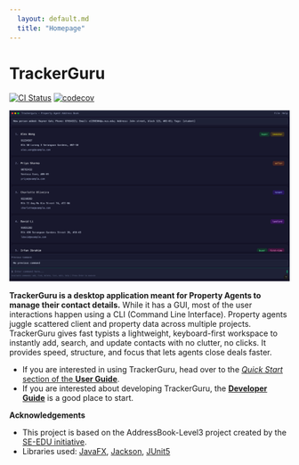 ```yaml
---
  layout: default.md
  title: "Homepage"
---
```


# TrackerGuru

[![CI Status](https://github.com/se-edu/addressbook-level3/workflows/Java%20CI/badge.svg)](https://github.com/AY2526S1-CS2103T-F15b-3/tp/actions)
[![codecov](https://codecov.io/gh/se-edu/addressbook-level3/branch/master/graph/badge.svg)](https://codecov.io/gh/se-edu/addressbook-level3)

![Ui](images/Ui.png)

**TrackerGuru is a desktop application meant for Property Agents to manage their contact details.** While it has a GUI, most of the user interactions happen using a CLI (Command Line Interface).
Property agents juggle scattered client and property data across multiple projects. TrackerGuru gives fast typists a lightweight, keyboard-first workspace to instantly add, search, and update contacts with no clutter, no clicks. It provides speed, structure, and focus that lets agents close deals faster.
* If you are interested in using TrackerGuru, head over to the [_Quick Start_ section of the **User Guide**](UserGuide.html#quick-start).
* If you are interested about developing TrackerGuru, the [**Developer Guide**](DeveloperGuide.html) is a good place to start.


**Acknowledgements**
* This project is based on the AddressBook-Level3 project created by the [SE-EDU initiative](https://se-education.org).
* Libraries used: [JavaFX](https://openjfx.io/), [Jackson](https://github.com/FasterXML/jackson), [JUnit5](https://github.com/junit-team/junit5)
